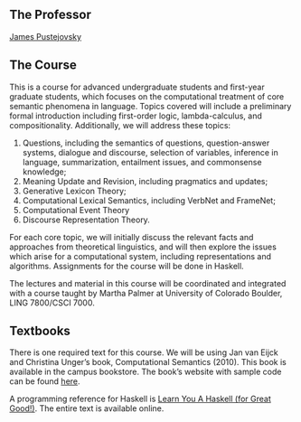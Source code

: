 ## The Professor

[James Pustejovsky](http://www.cs.brandeis.edu/~jamesp/)


## The Course

This is a course for advanced undergraduate students and first-year graduate students, which focuses on the computational treatment of core semantic phenomena in language. Topics covered will include a preliminary formal introduction including first-order logic, lambda-calculus, and compositionality. Additionally, we will address these topics:

1. Questions, including the semantics of questions, question-answer systems, dialogue and discourse, selection of variables, inference in language, summarization, entailment issues, and commonsense knowledge;
2. Meaning Update and Revision, including pragmatics and updates;
3. Generative Lexicon Theory;
4. Computational Lexical Semantics, including VerbNet and FrameNet;
5. Computational Event Theory
6. Discourse Representation Theory.

For each core topic, we will initially discuss the relevant facts and approaches from theoretical linguistics, and will then explore the issues which arise for a computational system, including representations and algorithms. Assignments for the course will be done in Haskell.

The lectures and material in this course will be coordinated and integrated with a course taught by Martha Palmer at University of Colorado Boulder, LING 7800/CSCI 7000.


## Textbooks

There is one required text for this course. We will be
using Jan van Eijck and Christina Unger’s book,
Computational Semantics (2010). This book is available
in the campus bookstore. The book’s website with sample code can be found [here](http://www.computational-semantics.eu/).

A programming reference for Haskell is [Learn You A Haskell (for Great Good!)](http://learnyouahaskell.com/). The entire text is available online. 
